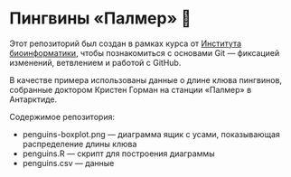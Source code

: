 # Пингвины «Палмер» 🐧

Этот репозиторий был создан в рамках курса от [Института биоинформатики](bioinf.me/education/stat),
чтобы познакомиться с основами Git — фиксацией изменений, ветвлением и работой с GitHub.

В качестве примера использованы данные о длине клюва пингвинов, собранные доктором Кристен Горман на станции «Палмер» в Антарктиде.

Содержимое репозитория:

- penguins-boxplot.png — диаграмма ящик с усами, показывающая распределение длины клюва
- penguins.R — скрипт для построения диаграммы
- penguins.csv — данные
